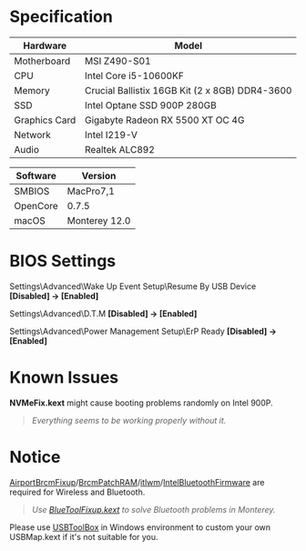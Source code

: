 # Specification

| Hardware      | Model                                          |
| ------------- | ---------------------------------------------- |
| Motherboard   | MSI Z490-S01                                   |
| CPU           | Intel Core i5-10600KF                          |
| Memory        | Crucial Ballistix 16GB Kit (2 x 8GB) DDR4-3600 |
| SSD           | Intel Optane SSD 900P 280GB                    |
| Graphics Card | Gigabyte Radeon RX 5500 XT OC 4G               |
| Network       | Intel I219-V                                   |
| Audio         | Realtek ALC892                                 |

| Software | Version       |
| -------- | ------------- |
| SMBIOS   | MacPro7,1     |
| OpenCore | 0.7.5         |
| macOS    | Monterey 12.0 |

# BIOS Settings

Settings\Advanced\Wake Up Event Setup\Resume By USB Device **[Disabled] -> [Enabled]**

Settings\Advanced\D.T.M **[Disabled] -> [Enabled]**

Settings\Advanced\Power Management Setup\ErP Ready **[Disabled] -> [Enabled]**

# Known Issues

**NVMeFix.kext** might cause booting problems randomly on Intel 900P.

> *Everything seems to be working properly without it.*

# Notice

[AirportBrcmFixup](https://github.com/acidanthera/AirportBrcmFixup)/[BrcmPatchRAM](https://github.com/acidanthera/BrcmPatchRAM)/[itlwm](https://github.com/OpenIntelWireless/itlwm)/[IntelBluetoothFirmware](https://github.com/OpenIntelWireless/IntelBluetoothFirmware) are required for Wireless and Bluetooth.

> *Use [BlueToolFixup.kext](https://github.com/acidanthera/BrcmPatchRAM) to solve Bluetooth problems in Monterey.* 

Please use [USBToolBox](https://github.com/USBToolBox/tool) in Windows environment to custom your own USBMap.kext if it's not suitable for you.
